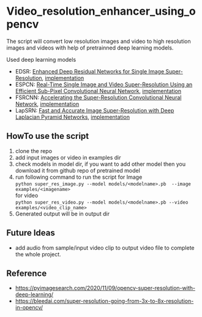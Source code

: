# Video_resolution_enhancer_using_opencv

The script will convert low resolution images and video to high resolution images and videos with help of pretrainned deep learning models.

Used deep learning models
* EDSR: [Enhanced Deep Residual Networks for Single Image Super-Resolution](https://arxiv.org/abs/1707.02921),  [implementation](https://github.com/Saafke/EDSR_Tensorflow)
* ESPCN: [Real-Time Single Image and Video Super-Resolution Using an Efficient Sub-Pixel Convolutional Neural Network](https://arxiv.org/abs/1609.05158),  [implementation](https://github.com/fannymonori/TF-ESPCN)
* FSRCNN: [Accelerating the Super-Resolution Convolutional Neural Network](https://arxiv.org/abs/1608.00367),  [implementation](https://github.com/Saafke/FSRCNN_Tensorflow)
* LapSRN: [Fast and Accurate Image Super-Resolution with Deep Laplacian Pyramid Networks](https://arxiv.org/abs/1710.01992),  [implementation](https://github.com/fannymonori/TF-LAPSRN)

## HowTo use the script
1. clone the repo
2. add input images or video in examples dir
3. check models in model dir, if you want to add other model then you download it from github repo of pretrained model
4. run following command to run the script
   for Image \
    `python super_res_image.py --model models/<modelname>.pb  --image examples/<imagename>`  \
   for video \
   `python super_res_video.py --model models/<modelname>.pb --video examples/<video_clip_name>` 
5. Generated output will be in output dir


## Future Ideas
* add audio from sample/input video clip to output video file to complete the whole project. 

## Reference
* https://pyimagesearch.com/2020/11/09/opencv-super-resolution-with-deep-learning/
* https://bleedai.com/super-resolution-going-from-3x-to-8x-resolution-in-opencv/

